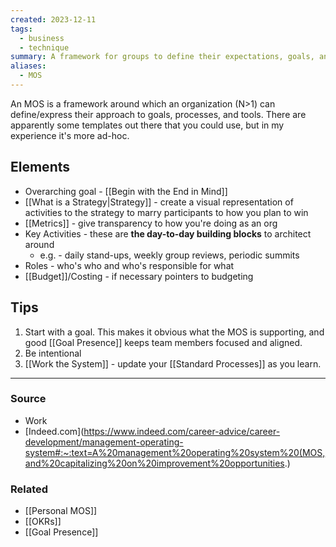 ```yaml
---
created: 2023-12-11
tags:
  - business
  - technique
summary: A framework for groups to define their expectations, goals, and processes.
aliases:
  - MOS
---
```

An MOS is a framework around which an organization (N>1) can define/express their approach to goals, processes, and tools. There are apparently some templates out there that you could use, but in my experience it's more ad-hoc.

## Elements
- Overarching goal - [[Begin with the End in Mind]]
- [[What is a Strategy|Strategy]] - create a visual representation of activities to the strategy to marry participants to how you plan to win
- [[Metrics]] - give transparency to how you're doing as an org
- Key Activities - these are **the day-to-day building blocks** to architect around
	- e.g. - daily stand-ups, weekly group reviews, periodic summits
- Roles - who's who and who's responsible for what
- [[Budget]]/Costing - if necessary pointers to budgeting

## Tips
1. Start with a goal. This makes it obvious what the MOS is supporting, and good [[Goal Presence]] keeps team members focused and aligned.
2. Be intentional
3. [[Work the System]] - update your [[Standard Processes]] as you learn.

****
### Source
- Work
- [Indeed.com](https://www.indeed.com/career-advice/career-development/management-operating-system#:~:text=A%20management%20operating%20system%20(MOS,and%20capitalizing%20on%20improvement%20opportunities.)

### Related
- [[Personal MOS]]
- [[OKRs]]
- [[Goal Presence]]